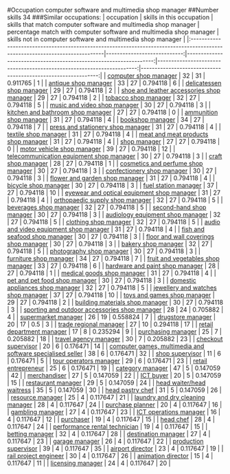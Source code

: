 #Occupation computer software and multimedia shop manager
##Number skills 34
###Similar occupations:
| occupation                                                                                                                  |   skills in this occupation |   skills that match computer software and multimedia shop manager |   percentage match with computer software and multimedia shop manager |   skills not in computer software and multimedia shop manager |
|:----------------------------------------------------------------------------------------------------------------------------|----------------------------:|------------------------------------------------------------------:|----------------------------------------------------------------------:|--------------------------------------------------------------:|
| [computer shop manager](computer_shop_manager.md)                                                                           |                          32 |                                                                31 |                                                              0.911765 |                                                             1 |
| [antique shop manager](antique_shop_manager.md)                                                                             |                          33 |                                                                27 |                                                              0.794118 |                                                             6 |
| [delicatessen shop manager](delicatessen_shop_manager.md)                                                                   |                          29 |                                                                27 |                                                              0.794118 |                                                             2 |
| [shoe and leather accessories shop manager](shoe_and_leather_accessories_shop_manager.md)                                   |                          29 |                                                                27 |                                                              0.794118 |                                                             2 |
| [tobacco shop manager](tobacco_shop_manager.md)                                                                             |                          32 |                                                                27 |                                                              0.794118 |                                                             5 |
| [music and video shop manager](music_and_video_shop_manager.md)                                                             |                          30 |                                                                27 |                                                              0.794118 |                                                             3 |
| [kitchen and bathroom shop manager](kitchen_and_bathroom_shop_manager.md)                                                   |                          27 |                                                                27 |                                                              0.794118 |                                                             0 |
| [ammunition shop manager](ammunition_shop_manager.md)                                                                       |                          31 |                                                                27 |                                                              0.794118 |                                                             4 |
| [bookshop manager](bookshop_manager.md)                                                                                     |                          34 |                                                                27 |                                                              0.794118 |                                                             7 |
| [press and stationery shop manager](press_and_stationery_shop_manager.md)                                                   |                          31 |                                                                27 |                                                              0.794118 |                                                             4 |
| [textile shop manager](textile_shop_manager.md)                                                                             |                          31 |                                                                27 |                                                              0.794118 |                                                             4 |
| [meat and meat products shop manager](meat_and_meat_products_shop_manager.md)                                               |                          31 |                                                                27 |                                                              0.794118 |                                                             4 |
| [shop manager](shop_manager.md)                                                                                             |                          27 |                                                                27 |                                                              0.794118 |                                                             0 |
| [motor vehicle shop manager](motor_vehicle_shop_manager.md)                                                                 |                          39 |                                                                27 |                                                              0.794118 |                                                            12 |
| [telecommunication equipment shop manager](telecommunication_equipment_shop_manager.md)                                     |                          30 |                                                                27 |                                                              0.794118 |                                                             3 |
| [craft shop manager](craft_shop_manager.md)                                                                                 |                          28 |                                                                27 |                                                              0.794118 |                                                             1 |
| [cosmetics and perfume shop manager](cosmetics_and_perfume_shop_manager.md)                                                 |                          30 |                                                                27 |                                                              0.794118 |                                                             3 |
| [confectionery shop manager](confectionery_shop_manager.md)                                                                 |                          30 |                                                                27 |                                                              0.794118 |                                                             3 |
| [flower and garden shop manager](flower_and_garden_shop_manager.md)                                                         |                          31 |                                                                27 |                                                              0.794118 |                                                             4 |
| [bicycle shop manager](bicycle_shop_manager.md)                                                                             |                          30 |                                                                27 |                                                              0.794118 |                                                             3 |
| [fuel station manager](fuel_station_manager.md)                                                                             |                          37 |                                                                27 |                                                              0.794118 |                                                            10 |
| [eyewear and optical equipment shop manager](eyewear_and_optical_equipment_shop_manager.md)                                 |                          31 |                                                                27 |                                                              0.794118 |                                                             4 |
| [orthopaedic supply shop manager](orthopaedic_supply_shop_manager.md)                                                       |                          32 |                                                                27 |                                                              0.794118 |                                                             5 |
| [beverages shop manager](beverages_shop_manager.md)                                                                         |                          32 |                                                                27 |                                                              0.794118 |                                                             5 |
| [second-hand shop manager](second-hand_shop_manager.md)                                                                     |                          30 |                                                                27 |                                                              0.794118 |                                                             3 |
| [audiology equipment shop manager](audiology_equipment_shop_manager.md)                                                     |                          32 |                                                                27 |                                                              0.794118 |                                                             5 |
| [clothing shop manager](clothing_shop_manager.md)                                                                           |                          32 |                                                                27 |                                                              0.794118 |                                                             5 |
| [audio and video equipment shop manager](audio_and_video_equipment_shop_manager.md)                                         |                          31 |                                                                27 |                                                              0.794118 |                                                             4 |
| [fish and seafood shop manager](fish_and_seafood_shop_manager.md)                                                           |                          30 |                                                                27 |                                                              0.794118 |                                                             3 |
| [floor and wall coverings shop manager](floor_and_wall_coverings_shop_manager.md)                                           |                          30 |                                                                27 |                                                              0.794118 |                                                             3 |
| [bakery shop manager](bakery_shop_manager.md)                                                                               |                          32 |                                                                27 |                                                              0.794118 |                                                             5 |
| [photography shop manager](photography_shop_manager.md)                                                                     |                          30 |                                                                27 |                                                              0.794118 |                                                             3 |
| [furniture shop manager](furniture_shop_manager.md)                                                                         |                          34 |                                                                27 |                                                              0.794118 |                                                             7 |
| [fruit and vegetables shop manager](fruit_and_vegetables_shop_manager.md)                                                   |                          33 |                                                                27 |                                                              0.794118 |                                                             6 |
| [hardware and paint shop manager](hardware_and_paint_shop_manager.md)                                                       |                          28 |                                                                27 |                                                              0.794118 |                                                             1 |
| [medical goods shop manager](medical_goods_shop_manager.md)                                                                 |                          31 |                                                                27 |                                                              0.794118 |                                                             4 |
| [pet and pet food shop manager](pet_and_pet_food_shop_manager.md)                                                           |                          30 |                                                                27 |                                                              0.794118 |                                                             3 |
| [domestic appliances shop manager](domestic_appliances_shop_manager.md)                                                     |                          32 |                                                                27 |                                                              0.794118 |                                                             5 |
| [jewellery and watches shop manager](jewellery_and_watches_shop_manager.md)                                                 |                          37 |                                                                27 |                                                              0.794118 |                                                            10 |
| [toys and games shop manager](toys_and_games_shop_manager.md)                                                               |                          29 |                                                                27 |                                                              0.794118 |                                                             2 |
| [building materials shop manager](building_materials_shop_manager.md)                                                       |                          30 |                                                                27 |                                                              0.794118 |                                                             3 |
| [sporting and outdoor accessories shop manager](sporting_and_outdoor_accessories_shop_manager.md)                           |                          28 |                                                                24 |                                                              0.705882 |                                                             4 |
| [supermarket manager](supermarket_manager.md)                                                                               |                          26 |                                                                19 |                                                              0.558824 |                                                             7 |
| [drugstore manager](drugstore_manager.md)                                                                                   |                          20 |                                                                17 |                                                              0.5      |                                                             3 |
| [trade regional manager](trade_regional_manager.md)                                                                         |                          27 |                                                                10 |                                                              0.294118 |                                                            17 |
| [retail department manager](retail_department_manager.md)                                                                   |                          17 |                                                                 8 |                                                              0.235294 |                                                             9 |
| [purchasing manager](purchasing_manager.md)                                                                                 |                          25 |                                                                 7 |                                                              0.205882 |                                                            18 |
| [travel agency manager](travel_agency_manager.md)                                                                           |                          30 |                                                                 7 |                                                              0.205882 |                                                            23 |
| [checkout supervisor](checkout_supervisor.md)                                                                               |                          20 |                                                                 6 |                                                              0.176471 |                                                            14 |
| [computer games, multimedia and software specialised seller](computer_games,_multimedia_and_software_specialised_seller.md) |                          38 |                                                                 6 |                                                              0.176471 |                                                            32 |
| [shop supervisor](shop_supervisor.md)                                                                                       |                          11 |                                                                 6 |                                                              0.176471 |                                                             5 |
| [tour operators manager](tour_operators_manager.md)                                                                         |                          29 |                                                                 6 |                                                              0.176471 |                                                            23 |
| [retail entrepreneur](retail_entrepreneur.md)                                                                               |                          25 |                                                                 6 |                                                              0.176471 |                                                            19 |
| [category manager](category_manager.md)                                                                                     |                          47 |                                                                 5 |                                                              0.147059 |                                                            42 |
| [merchandiser](merchandiser.md)                                                                                             |                          27 |                                                                 5 |                                                              0.147059 |                                                            22 |
| [ICT buyer](ICT_buyer.md)                                                                                                   |                          20 |                                                                 5 |                                                              0.147059 |                                                            15 |
| [restaurant manager](restaurant_manager.md)                                                                                 |                          29 |                                                                 5 |                                                              0.147059 |                                                            24 |
| [head waiter/head waitress](head_waiter-head_waitress.md)                                                                   |                          35 |                                                                 5 |                                                              0.147059 |                                                            30 |
| [head pastry chef](head_pastry_chef.md)                                                                                     |                          31 |                                                                 5 |                                                              0.147059 |                                                            26 |
| [resource manager](resource_manager.md)                                                                                     |                          25 |                                                                 4 |                                                              0.117647 |                                                            21 |
| [laundry and dry cleaning manager](laundry_and_dry_cleaning_manager.md)                                                     |                          28 |                                                                 4 |                                                              0.117647 |                                                            24 |
| [purchase planner](purchase_planner.md)                                                                                     |                          20 |                                                                 4 |                                                              0.117647 |                                                            16 |
| [gambling manager](gambling_manager.md)                                                                                     |                          27 |                                                                 4 |                                                              0.117647 |                                                            23 |
| [ICT operations manager](ICT_operations_manager.md)                                                                         |                          16 |                                                                 4 |                                                              0.117647 |                                                            12 |
| [purchaser](purchaser.md)                                                                                                   |                          19 |                                                                 4 |                                                              0.117647 |                                                            15 |
| [head chef](head_chef.md)                                                                                                   |                          28 |                                                                 4 |                                                              0.117647 |                                                            24 |
| [performance rental technician](performance_rental_technician.md)                                                           |                          19 |                                                                 4 |                                                              0.117647 |                                                            15 |
| [betting manager](betting_manager.md)                                                                                       |                          32 |                                                                 4 |                                                              0.117647 |                                                            28 |
| [destination manager](destination_manager.md)                                                                               |                          27 |                                                                 4 |                                                              0.117647 |                                                            23 |
| [garage manager](garage_manager.md)                                                                                         |                          26 |                                                                 4 |                                                              0.117647 |                                                            22 |
| [production supervisor](production_supervisor.md)                                                                           |                          39 |                                                                 4 |                                                              0.117647 |                                                            35 |
| [airport director](airport_director.md)                                                                                     |                          23 |                                                                 4 |                                                              0.117647 |                                                            19 |
| [rail project engineer](rail_project_engineer.md)                                                                           |                          30 |                                                                 4 |                                                              0.117647 |                                                            26 |
| [animation director](animation_director.md)                                                                                 |                          15 |                                                                 4 |                                                              0.117647 |                                                            11 |
| [licensing manager](licensing_manager.md)                                                                                   |                          24 |                                                                 4 |                                                              0.117647 |                                                            20 |
